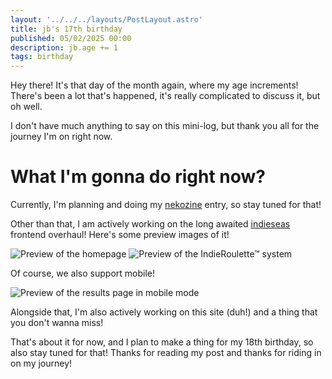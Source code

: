 ```yaml
---
layout: '../../../layouts/PostLayout.astro'
title: jb's 17th birthday
published: 05/02/2025 00:00
description: jb.age += 1
tags: birthday
---
```


Hey there! It's that day of the month again, where my age increments!
There's been a lot that's happened, it's really complicated to discuss it, but oh well.

I don't have much anything to say on this mini-log, but thank you all for the journey
I'm on right now.

# What I'm gonna do right now?
Currently, I'm planning and doing my [nekozine](https://zine.nekoweb.org/) entry, so
stay tuned for that!

Other than that, I am actively working on the long awaited [indieseas](https://indieseas.net/) frontend overhaul! Here's some preview images of it!

![Preview of the homepage](/imgs/posts/16+1/indieseas_preview.webp)
![Preview of the IndieRoulette™ system](/imgs/posts/16+1/indieroulette_preview.webp)

Of course, we also support mobile!

![Preview of the results page in mobile mode](/imgs/posts/16+1/indieseas_mobile_preview.webp)

Alongside that, I'm also actively working on this site (duh!) and a thing that you don't wanna miss!

That's about it for now, and I plan to make a thing for my 18th birthday, so also stay
tuned for that! Thanks for reading my post and thanks for riding in on my journey!
